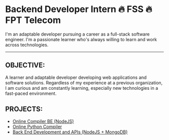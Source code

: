 <!-- <p align="center"><img width="150px" src="https://raw.githubusercontent.com/lykienminh/lykienminh/master/photo_2022-03-30 23.55.27.jpeg"></p> -->

# Backend Developer Intern 🔥 FSS 🔥 FPT Telecom
I'm an adaptable developer pursuing a career as a full-stack software engineer. I'm a passionate learner who's always willing to learn and work across technologies.

---

## OBJECTIVE:
A learner and adaptable developer developing web applications and software solutions. Regardless of my experience at a previous organization, I am curious and am constantly learning, especially new technologies in a fast-paced environment.

## PROJECTS:
* [Online Compiler BE (NodeJS)](https://github.com/lykienminh/CybersoftCompiler)
* [Online Python Compiler](https://tinyurl.com/Min-FPTTeleFSS-proj-OnlPYCpl)
* [Back End Development and APIs (NodeJS + MongoDB)](https://tinyurl.com/Min-FPTTeleFSS-proj-NodeJS)
